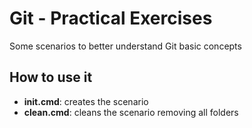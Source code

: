# Git - Practical Exercises
Some scenarios to better understand Git basic concepts

## How to use it
- __init.cmd__: creates the scenario
- __clean.cmd__: cleans the scenario removing all folders
